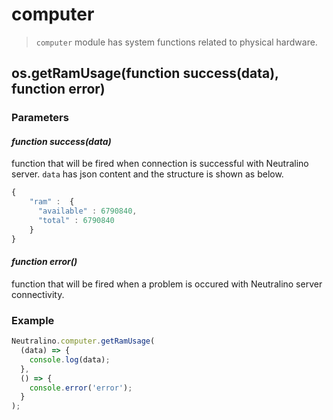 # computer

> `computer` module has system functions related to physical hardware.

## os.getRamUsage(function success(data), function error)

### Parameters


#### *function success(data)*

function that will be fired when connection is successful with Neutralino server. `data` has json content and the structure is shown as below. 

```js
{
    "ram" :  {
      "available" : 6790840,
      "total" : 6790840
    }
}
```


#### *function error()*

function that will be fired when a problem is occured with Neutralino server connectivity. 



### Example

```js
Neutralino.computer.getRamUsage( 
  (data) => {
    console.log(data);
  },
  () => {
    console.error('error');
  }
);
